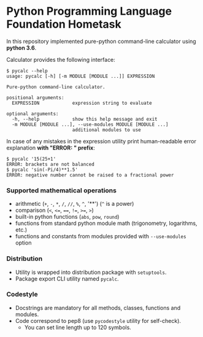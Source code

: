 # Python Programming Language Foundation Hometask
In this repository implemented pure-python command-line calculator
using **python 3.6**.

Calculator provides the following interface:
```shell
$ pycalc --help
usage: pycalc [-h] [-m MODULE [MODULE ...]] EXPRESSION

Pure-python command-line calculator.

positional arguments:
  EXPRESSION            expression string to evaluate

optional arguments:
  -h, --help            show this help message and exit
  -m MODULE [MODULE ...], --use-modules MODULE [MODULE ...]
                        additional modules to use
```

In case of any mistakes in the expression utility print human-readable
error explanation **with "ERROR: " prefix**:
```shell
$ pycalc '15(25+1'
ERROR: brackets are not balanced
$ pycalc 'sin(-Pi/4)**1.5'
ERROR: negative number cannot be raised to a fractional power
```

### Supported mathematical operations
* arithmetic (`+`, `-`, `*`, `/`, `//`, `%`, `^`, '**') (`^` is a power)
* comparison (`<`, `<=`, `==`, `!=`, `>=`, `>`)
* built-in python functions (`abs`, `pow`, `round`)
* functions from standard python module math (trigonometry, logarithms, etc.)
* functions and constants from modules provided with `--use-modules` option

### Distribution
* Utility is wrapped into distribution package with `setuptools`.
* Package export CLI utility named `pycalc`.

### Codestyle
* Docstrings are mandatory for all methods, classes, functions and modules.
* Code correspond to pep8 (use `pycodestyle` utility for self-check).
  * You can set line length up to 120 symbols.